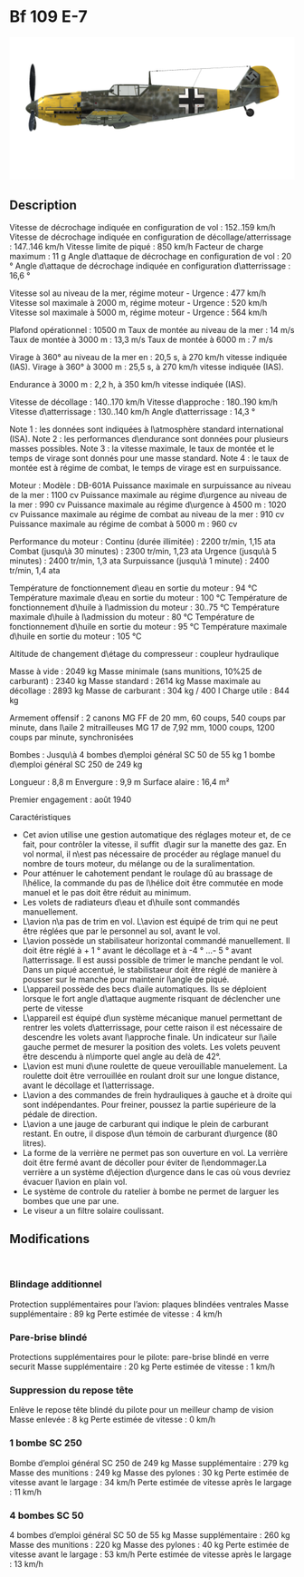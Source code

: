 # Bf 109 E-7

![bf109e7](../images/bf109e7.png)

## Description

Vitesse de décrochage indiquée en configuration de vol : 152..159 km/h
Vitesse de décrochage indiquée en configuration de décollage/atterrissage : 147..146 km/h
Vitesse limite de piqué : 850 km/h
Facteur de charge maximum : 11 g
Angle d\attaque de décrochage en configuration de vol : 20 °
Angle d\attaque de décrochage indiquée en configuration d\atterrissage : 16,6 °

Vitesse sol au niveau de la mer, régime moteur - Urgence : 477 km/h
Vitesse sol maximale à 2000 m, régime moteur - Urgence : 520 km/h
Vitesse sol maximale à 5000 m, régime moteur - Urgence : 564 km/h

Plafond opérationnel : 10500 m
Taux de montée au niveau de la mer : 14 m/s
Taux de montée à 3000 m : 13,3 m/s
Taux de montée à 6000 m : 7 m/s

Virage à 360° au niveau de la mer en : 20,5 s, à 270 km/h vitesse indiquée (IAS).
Virage à 360° à 3000 m : 25,5 s, à 270 km/h vitesse indiquée (IAS).

Endurance à 3000 m : 2,2 h, à 350 km/h vitesse indiquée (IAS).

Vitesse de décollage : 140..170 km/h
Vitesse d\approche : 180..190 km/h
Vitesse d\atterrissage : 130..140 km/h
Angle d\atterrissage : 14,3 °

Note 1 : les données sont indiquées à l\atmosphère standard international (ISA).
Note 2 : les performances d\endurance sont données pour plusieurs masses possibles.
Note 3 : la vitesse maximale, le taux de montée et le temps de virage sont donnés pour une masse standard.
Note 4 : le taux de montée est à régime de combat, le temps de virage est en surpuissance.

Moteur :
Modèle : DB-601A
Puissance maximale en surpuissance au niveau de la mer : 1100 cv
Puissance maximale au régime d\urgence au niveau de la mer : 990 cv
Puissance maximale au régime d\urgence à 4500 m : 1020 cv
Puissance maximale au régime de combat au niveau de la mer : 910 cv
Puissance maximale au régime de combat à 5000 m : 960 cv

Performance du moteur :
Continu (durée illimitée) : 2200 tr/min, 1,15 ata
Combat (jusqu\à 30 minutes) : 2300 tr/min, 1,23 ata
Urgence (jusqu\à 5 minutes) : 2400 tr/min, 1,3 ata
Surpuissance (jusqu\à 1 minute) : 2400 tr/min, 1,4 ata

Température de fonctionnement d\eau en sortie du moteur : 94 °C
Température maximale d\eau en sortie du moteur : 100 °C
Température de fonctionnement d\huile à l\admission du moteur : 30..75 °C
Température maximale d\huile à l\admission du moteur : 80 °C
Température de fonctionnement d\huile en sortie du moteur : 95 °C
Température maximale d\huile en sortie du moteur : 105 °C

Altitude de changement d\étage du compresseur : coupleur hydraulique

Masse à vide : 2049 kg
Masse minimale (sans munitions, 10%25 de carburant) : 2340 kg
Masse standard : 2614 kg
Masse maximale au décollage : 2893 kg
Masse de carburant : 304 kg / 400 l
Charge utile : 844 kg

Armement offensif :
2 canons MG FF de 20 mm, 60 coups, 540 coups par minute, dans l\aile
2 mitrailleuses MG 17 de 7,92 mm, 1000 coups, 1200 coups par minute, synchronisées

Bombes :
Jusqu\à 4 bombes d\emploi général SC 50 de 55 kg
1 bombe d\emploi général SC 250 de 249 kg

Longueur : 8,8 m
Envergure : 9,9 m
Surface alaire : 16,4 m²

Premier engagement : août 1940

Caractéristiques
- Cet avion utilise une gestion automatique des réglages moteur et, de ce fait, pour contrôler la vitesse, il suffit  d\agir sur la manette des gaz. En vol normal, il n\est pas nécessaire de procéder au réglage manuel du nombre de tours moteur, du mélange ou de la suralimentation.
- Pour atténuer le cahotement pendant le roulage dû au brassage de l\hélice, la commande du pas de l\hélice doit être commutée en mode manuel et le pas doit être réduit au minimum.
- Les volets de radiateurs d\eau et d\huile sont commandés manuellement.
- L\avion n\a pas de trim en vol. L\avion est équipé de trim qui ne peut être réglées que par le personnel au sol, avant le vol.
- L\avion possède un stabilisateur horizontal commandé manuellement. Il doit être réglé à + 1 ° avant le décollage et à -4 ° ...- 5 ° avant l\atterrissage. Il est aussi possible de trimer le manche pendant le vol. Dans un piqué accentué, le stabilistaeur doit être réglé de manière à pousser sur le manche pour maintenir l\angle de piqué.
- L\appareil possède des becs d\aile automatiques. Ils se déploient lorsque le fort angle d\attaque augmente risquant de déclencher une perte de vitesse 
- L\appareil est équipé d\un système mécanique manuel permettant de rentrer les volets d\atterrissage, pour cette raison il est nécessaire de descendre les volets avant l\approche finale. Un indicateur sur l\aile gauche permet de mesurer la position des volets. Les volets peuvent être descendu à n\importe quel angle au delà de 42°.
- L\avion est muni d\une roulette de queue verouillable manuelement. La roulette doit être verrouillée en roulant droit sur une longue distance, avant le décollage et l\atterrissage.
- L\avion a des commandes de frein hydrauliques à gauche et à droite qui sont indépendantes. Pour freiner, poussez la partie supérieure de la pédale de direction.
- L\avion a une jauge de carburant qui indique le plein de carburant restant. En outre, il dispose d\un témoin de carburant d\urgence (80 litres).
- La forme de la verrière ne permet pas son ouverture en vol. La verrière doit être fermé avant de décoller pour éviter de l\endommager.La verrière a un système d\éjection d\urgence dans le cas où vous devriez évacuer l\avion en plain vol.
- Le système de controle du ratelier à bombe ne permet de larguer les bombes que une par une.
- Le viseur a un filtre solaire coulissant.

## Modifications
﻿


### Blindage additionnel

Protection supplémentaires pour l’avion: plaques blindées ventrales
Masse supplémentaire : 89 kg
Perte estimée de vitesse : 4 km/h﻿


### Pare-brise blindé

Protections supplémentaires pour le pilote: pare-brise blindé en verre securit
Masse supplémentaire : 20 kg
Perte estimée de vitesse : 1 km/h﻿


### Suppression du repose tête

Enlève le repose tête blindé du pilote pour un meilleur champ de vision
Masse enlevée : 8 kg
Perte estimée de vitesse : 0 km/h﻿


### 1 bombe SC 250

Bombe d’emploi général SC 250 de 249 kg
Masse supplémentaire : 279 kg
Masse des munitions : 249 kg
Masse des pylones : 30 kg
Perte estimée de vitesse avant le largage : 34 km/h
Perte estimée de vitesse après le largage : 11 km/h﻿


### 4 bombes SC 50

4 bombes d’emploi général SC 50 de 55 kg
Masse supplémentaire : 260 kg
Masse des munitions : 220 kg
Masse des pylones : 40 kg
Perte estimée de vitesse avant le largage : 53 km/h
Perte estimée de vitesse après le largage : 13 km/h